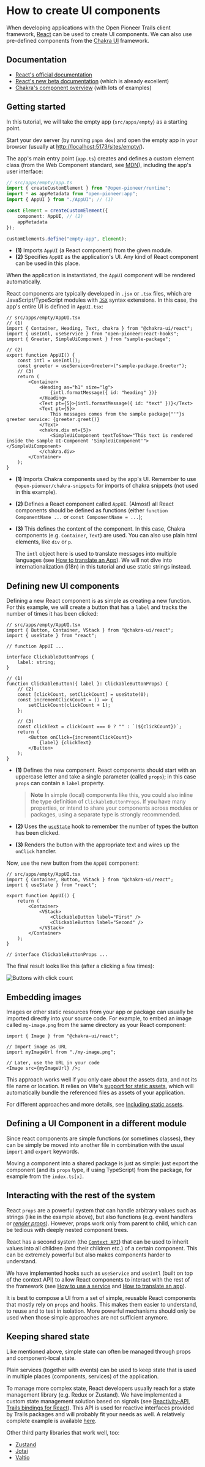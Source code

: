 # How to create UI components

When developing applications with the Open Pioneer Trails client framework, [React](https://reactjs.org/) can be used to create UI components.
We can also use pre-defined components from the [Chakra UI](https://chakra-ui.com/) framework.

## Documentation

- [React's official documentation](https://reactjs.org/docs/getting-started.html)
- [React's new beta documentation](https://beta.reactjs.org/learn) (which is already excellent)
- [Chakra's component overview](https://chakra-ui.com/docs/components/concepts/overview) (with lots of examples)

## Getting started

In this tutorial, we will take the empty app (`src/apps/empty`) as a starting point.

Start your dev server (by running `pnpm dev`) and open the empty app in your browser (usually at <http://localhost:5173/sites/empty/>).

The app's main entry point (`app.ts`) creates and defines a custom element class (from the Web Component standard, see [MDN](https://developer.mozilla.org/en-US/docs/Web/Web_Components/Using_custom_elements)), including the app's user interface:

```ts
// src/apps/empty/app.ts
import { createCustomElement } from "@open-pioneer/runtime";
import * as appMetadata from "open-pioneer:app";
import { AppUI } from "./AppUI"; // (1)

const Element = createCustomElement({
    component: AppUI, // (2)
    appMetadata
});

customElements.define("empty-app", Element);
```

- **(1)**
  Imports `AppUI` (a React component) from the given module.
- **(2)**
  Specifies `AppUI` as the application's UI. Any kind of React component can be used in this place.

When the application is instantiated, the `AppUI` component will be rendered automatically.

React components are typically developed in `.jsx` or `.tsx` files, which are JavaScript/TypeScript modules with [`JSX`](https://beta.reactjs.org/learn/writing-markup-with-jsx) syntax extensions.
In this case, the app's entire UI is defined in `AppUI.tsx`:

```tsx
// src/apps/empty/AppUI.tsx
// (1)
import { Container, Heading, Text, chakra } from "@chakra-ui/react";
import { useIntl, useService } from "open-pioneer:react-hooks";
import { Greeter, SimpleUiComponent } from "sample-package";

// (2)
export function AppUI() {
    const intl = useIntl();
    const greeter = useService<Greeter>("sample-package.Greeter");
    // (3)
    return (
        <Container>
            <Heading as="h1" size="lg">
                {intl.formatMessage({ id: "heading" })}
            </Heading>
            <Text pt={5}>{intl.formatMessage({ id: "text" })}</Text>
            <Text pt={5}>
                This messages comes from the sample package{"'"}s greeter service: {greeter.greet()}
            </Text>
            <chakra.div mt={5}>
                <SimpleUiComponent textToShow="This text is rendered inside the sample UI-Component 'SimpleUiComponent'"></SimpleUiComponent>
            </chakra.div>
        </Container>
    );
}
```

- **(1)**
  Imports Chakra components used by the app's UI.
  Remember to use `@open-pioneer/chakra-snippets` for imports of chakra snippets (not used in this example).

- **(2)**
  Defines a React component called `AppUI`.
  (Almost) all React components should be defined as functions (either `function ComponentName ...` or `const ComponentName = ...`);

- **(3)**
  This defines the content of the component.
  In this case, Chakra components (e.g. `Container`, `Text`) are used.
  You can also use plain html elements, like `div` or `p`.

    The `intl` object here is used to translate messages into multiple languages (see [How to translate an App](./HowToTranslateAnApp.md)). We will not dive into internationalization (i18n) in this tutorial and use static strings instead.

## Defining new UI components

Defining a new React component is as simple as creating a new function.
For this example, we will create a button that has a `label` and tracks the number of times it has been clicked:

```tsx
// src/apps/empty/AppUI.tsx
import { Button, Container, VStack } from "@chakra-ui/react";
import { useState } from "react";

// function AppUI ...

interface ClickableButtonProps {
    label: string;
}

// (1)
function ClickableButton({ label }: ClickableButtonProps) {
    // (2)
    const [clickCount, setClickCount] = useState(0);
    const incrementClickCount = () => {
        setClickCount(clickCount + 1);
    };

    // (3)
    const clickText = clickCount === 0 ? "" : `(${clickCount})`;
    return (
        <Button onClick={incrementClickCount}>
            {label} {clickText}
        </Button>
    );
}
```

- **(1)**
  Defines the new component.
  React components should start with an uppercase letter and take a single parameter (called `props`); in this case `props` can contain a `label` property.

    > **Note**
    > In simple (local) components like this, you could also inline the type definition of `ClickableButtonProps`.
    > If you have many properties, or intend to share your components across modules or packages, using a separate type is strongly recommended.

- **(2)**
  Uses the [`useState`](https://beta.reactjs.org/reference/react/useState) hook to remember the number of types the button has been clicked.

- **(3)**
  Renders the button with the appropriate text and wires up the `onClick` handler.

Now, use the new button from the `AppUI` component:

```tsx
// src/apps/empty/AppUI.tsx
import { Container, Button, VStack } from "@chakra-ui/react";
import { useState } from "react";

export function AppUI() {
    return (
        <Container>
            <VStack>
                <ClickableButton label="First" />
                <ClickableButton label="Second" />
            </VStack>
        </Container>
    );
}

// interface ClickableButtonProps ...
```

The final result looks like this (after a clicking a few times):

![Buttons with click count](./HowToCreateUiComponents_Buttons.png)

## Embedding images

Images or other static resources from your app or package can usually be imported directly into your source code.
For example, to embed an image called `my-image.png` from the same directory as your React component:

```tsx
import { Image } from "@chakra-ui/react";

// Import image as URL
import myImageUrl from "./my-image.png";

// Later, use the URL in your code
<Image src={myImageUrl} />;
```

This approach works well if you only care about the assets data, and not its file name or location.
It relies on Vite's [support for static assets](https://vite.dev/guide/assets), which will automatically bundle the referenced files as assets of your application.

For different approaches and more details, see [Including static assets](./HowToCreateAnApp.md#including-static-assets).

## Defining a UI Component in a different module

Since react components are simple functions (or sometimes classes), they can be simply be moved into another file in combination with the usual `import` and `export` keywords.

Moving a component into a shared package is just as simple: just export the component (and its `props` type, if using TypeScript) from the package, for example from the `index.ts[x]`.

## Interacting with the rest of the system

React `props` are a powerful system that can handle arbitrary values such as strings (like in the example above), but also functions (e.g. event handlers or [_render props_](https://beta.reactjs.org/reference/react/cloneElement#passing-data-with-a-render-prop)).
However, props work only from parent to child, which can be tedious with deeply nested component trees.

React has a second system (the [`Context API`](https://beta.reactjs.org/reference/react/useContext)) that can be used to inherit values into all children (and their children etc.) of a certain component.
This can be extremely powerful but also makes components harder to understand.

We have implemented hooks such as `useService` and `useIntl` (built on top of the context API) to allow React components to interact with the rest of the framework (see [How to use a service](./HowToUseAService.md) and [How to translate an app](./HowToTranslateAnApp.md)).

It is best to compose a UI from a set of simple, reusable React components that mostly rely on `props` and hooks.
This makes them easier to understand, to reuse and to test in isolation.
More powerful mechanisms should only be used when those simple approaches are not sufficient anymore.

## Keeping shared state

Like mentioned above, simple state can often be managed through props and component-local state.

Plain services (together with events) can be used to keep state that is used in multiple places (components, services) of the application.

To manage more complex state, React developers usually reach for a state management library (e.g. Redux or Zustand).
We have implemented a custom state management solution based on signals (see [Reactivity-API](https://github.com/conterra/reactivity/), [Trails bindings for React](https://github.com/open-pioneer/trails-core-packages/tree/main/src/packages/reactivity)).
This API is used for reactive interfaces provided by Trails packages and will probably fit your needs as well.
A relatively complete example is available [here](https://github.com/open-pioneer/trails-openlayers-base-packages/blob/main/src/samples/map-sample/ol-app/README.md#state-management).

Other third party libraries that work well, too:

- [Zustand](https://github.com/pmndrs/zustand)
- [Jotai](https://jotai.org/)
- [Valtio](https://github.com/pmndrs/valtio)
